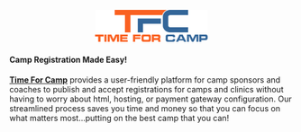 <p align="center">
  <img src="https://github.com/timeforcamp/time-for-camp/blob/master/tfcadmin-logo.png" alt="Time For Camp" width="200"/>
</p>

#### Camp Registration Made Easy!

[**Time For Camp**](https://timeforcamp.com) provides a user-friendly platform for camp sponsors and coaches to publish and accept registrations for camps and clinics without having to worry about html, hosting, or payment gateway configuration.  Our streamlined process saves you time and money so that you can focus on what matters most...putting on the best camp that you can!
